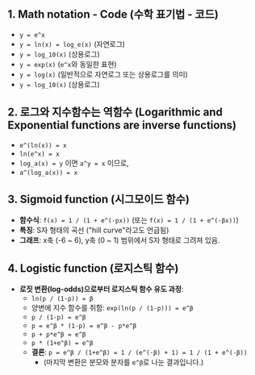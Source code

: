 
## 1. Math notation - Code (수학 표기법 - 코드)

* `y = e^x`
* `y = ln(x) = log_e(x)` (자연로그)
* `y = log_10(x)` (상용로그)
* `y = exp(x)` (`e^x`와 동일한 표현)
* `y = log(x)` (일반적으로 자연로그 또는 상용로그를 의미)
* `y = log_10(x)` (상용로그)

## 2. 로그와 지수함수는 역함수 (Logarithmic and Exponential functions are inverse functions)

* `e^(ln(x)) = x`
* `ln(e^x) = x`
* `log_a(x) = y` 이면 `a^y = x` 이므로,
* `a^(log_a(x)) = x`

## 3. Sigmoid function (시그모이드 함수)

* **함수식**: `f(x) = 1 / (1 + e^(-px))` (또는 `f(x) = 1 / (1 + e^(-βx))`)
* **특징**: S자 형태의 곡선 ("hill curve"라고도 언급됨)
* **그래프**: x축 (-6 ~ 6), y축 (0 ~ 1) 범위에서 S자 형태로 그려져 있음.

## 4. Logistic function (로지스틱 함수)

* **로짓 변환(log-odds)으로부터 로지스틱 함수 유도 과정**:
    * `ln(p / (1-p)) = β` 
    * 양변에 지수 함수를 취함: `exp(ln(p / (1-p))) = e^β`
    * `p / (1-p) = e^β`
    * `p = e^β * (1-p) = e^β - p*e^β`
    * `p + p*e^β = e^β`
    * `p * (1+e^β) = e^β`
    * **결론**: `p = e^β / (1+e^β) = 1 / (e^(-β) + 1) = 1 / (1 + e^(-β))`
        * (마지막 변환은 분모와 분자를 `e^β`로 나눈 결과입니다.)